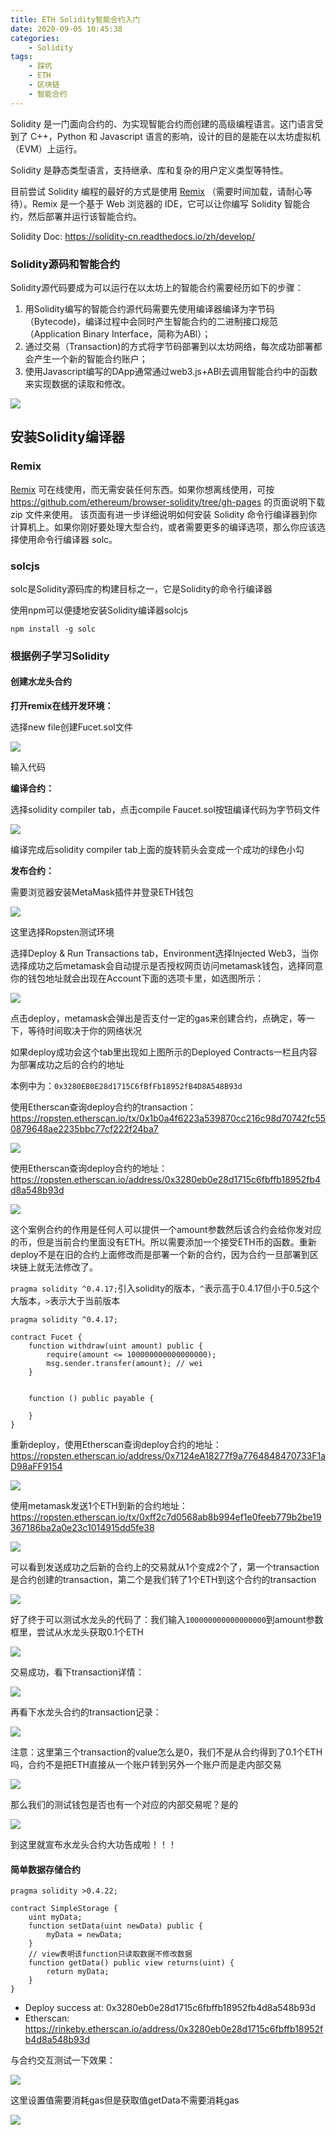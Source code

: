 ```yaml
---
title: ETH Solidity智能合约入门
date: 2020-09-05 10:45:38
categories:
    - Solidity
tags: 
    - 踩坑
    - ETH
    - 区块链
    - 智能合约
---
```


Solidity 是一门面向合约的、为实现智能合约而创建的高级编程语言。这门语言受到了 C++，Python 和 Javascript 语言的影响，设计的目的是能在以太坊虚拟机（EVM）上运行。

Solidity 是静态类型语言，支持继承、库和复杂的用户定义类型等特性。

目前尝试 Solidity 编程的最好的方式是使用 [Remix](https://remix.ethereum.org/) （需要时间加载，请耐心等待）。Remix 是一个基于 Web 浏览器的 IDE，它可以让你编写 Solidity 智能合约，然后部署并运行该智能合约。

Solidity Doc: https://solidity-cn.readthedocs.io/zh/develop/

### Solidity源码和智能合约

Solidity源代码要成为可以运行在以太坊上的智能合约需要经历如下的步骤：
1. 用Solidity编写的智能合约源代码需要先使用编译器编译为字节码（Bytecode)，编译过程中会同时产生智能合约的二进制接口规范（Application Binary Interface，简称为ABl）；
2. 通过交易（Transaction)的方式将字节码部署到以太坊网络，每次成功部署都会产生一个新的智能合约账户；
3. 使用Javascript编写的DApp通常通过web3.js+ABI去调用智能合约中的函数来实现数据的读取和修改。

<img src="./slidity编译流程.png">

## 安装Solidity编译器

### Remix

[Remix](https://remix.ethereum.org/) 可在线使用，而无需安装任何东西。如果你想离线使用，可按 https://github.com/ethereum/browser-solidity/tree/gh-pages 的页面说明下载 zip 文件来使用。 该页面有进一步详细说明如何安装 Solidity 命令行编译器到你计算机上。如果你刚好要处理大型合约，或者需要更多的编译选项，那么你应该选择使用命令行编译器 solc。

### solcjs

solc是Solidity源码库的构建目标之一，它是Solidity的命令行编译器

使用npm可以便捷地安装Solidity编译器solcjs

```
npm install -g solc
```

### 根据例子学习Solidity

#### 创建水龙头合约

**打开remix在线开发环境：**

选择new file创建Fucet.sol文件

<img src="./20200905105632.png">

输入代码

**编译合约：**

选择solidity compiler tab，点击compile Faucet.sol按钮编译代码为字节码文件

<img src="./20200905105759.png">

编译完成后solidity compiler tab上面的旋转箭头会变成一个成功的绿色小勾

**发布合约：**

需要浏览器安装MetaMask插件并登录ETH钱包
 
<img src="./20200905110105.png">

这里选择Ropsten测试环境

选择Deploy & Run Transactions tab，Environment选择Injected Web3，当你选择成功之后metamask会自动提示是否授权网页访问metamask钱包，选择同意你的钱包地址就会出现在Account下面的选项卡里，如选图所示：

<img src="./20200905110222.png">

点击deploy，metamask会弹出是否支付一定的gas来创建合约，点确定，等一下，等待时间取决于你的网络状况

如果deploy成功会这个tab里出现如上图所示的Deployed Contracts一栏且内容为部署成功之后的合约的地址

本例中为：`0x3280EB0E28d1715C6fBfFb18952fB4D8A548B93d`

使用Etherscan查询deploy合约的transaction：https://ropsten.etherscan.io/tx/0x1b0a4f6223a539870cc216c98d70742fc550879648ae2235bbc77cf222f24ba7

<img src="./20200905110829.png">

使用Etherscan查询deploy合约的地址：https://ropsten.etherscan.io/address/0x3280eb0e28d1715c6fbffb18952fb4d8a548b93d

<img src="./20200905110903.png">

这个案例合约的作用是任何人可以提供一个amount参数然后该合约会给你发对应的币，但是当前合约里面没有ETH。所以需要添加一个接受ETH币的函数。重新deploy不是在旧的合约上面修改而是部署一个新的合约，因为合约一旦部署到区块链上就无法修改了。

`pragma solidity ^0.4.17;`引入solidity的版本，`^`表示高于0.4.17但小于0.5这个大版本，`>`表示大于当前版本

```solidity
pragma solidity ^0.4.17;

contract Fucet {
    function withdraw(uint amount) public {
        require(amount <= 100000000000000000);
        msg.sender.transfer(amount); // wei
    }
    
    
    function () public payable {
        
    }
}
```

重新deploy，使用Etherscan查询deploy合约的地址：https://ropsten.etherscan.io/address/0x7124eA18277f9a7764848470733F1aD98aFF9154

<img src="./20200905150141.png">

使用metamask发送1个ETH到新的合约地址：https://ropsten.etherscan.io/tx/0xff2c7d0568ab8b994ef1e0feeb779b2be19367186ba2a0e23c1014915dd5fe38

<img src="./20200905150231.png">

可以看到发送成功之后新的合约上的交易就从1个变成2个了，第一个transaction是合约创建的transaction，第二个是我们转了1个ETH到这个合约的transaction

<img src="./20200905150317.png">

好了终于可以测试水龙头的代码了：我们输入`100000000000000000`到amount参数框里，尝试从水龙头获取0.1个ETH

<img src="./20200905150523.png">

交易成功，看下transaction详情：

<img src="./20200905151148.png">

再看下水龙头合约的transaction记录：

<img src="./20200905150857.png">

注意：这里第三个transaction的value怎么是0，我们不是从合约得到了0.1个ETH吗，合约不是把ETH直接从一个账户转到另外一个账户而是走内部交易

<img src="./20200905151804.png">

那么我们的测试钱包是否也有一个对应的内部交易呢？是的

<img src="./20200905152006.png">

到这里就宣布水龙头合约大功告成啦！！！

#### 简单数据存储合约

```sol
pragma solidity >0.4.22;

contract SimpleStorage {
    uint myData;
    function setData(uint newData) public {
        myData = newData;
    }
    // view表明该function只读取数据不修改数据
    function getData() public view returns(uint) {
        return myData;
    }
}

```

- Deploy success at: 0x3280eb0e28d1715c6fbffb18952fb4d8a548b93d
- Etherscan: https://rinkeby.etherscan.io/address/0x3280eb0e28d1715c6fbffb18952fb4d8a548b93d

与合约交互测试一下效果：

<img src="./20200916113754.png">

这里设置值需要消耗gas但是获取值getData不需要消耗gas

<img src="./202009161137.png">


